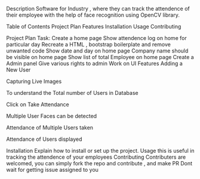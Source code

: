 Description
    Software for Industry , where they can track the attendence of their employee with the help of face recognition using OpenCV library.

Table of Contents
    Project Plan
    Features
    Installation
    Usage
    Contributing

Project Plan
Task:
       Create a home page
       Show attendence log on home for particular day
       Recreate a HTML , bootstrap boilerplate and remove unwanted code
       Show date and day on home page
       Company name should be visible on home page
       Show list of total Employee on home page
       Create a Admin panel
       Give various rights to admin
       Work on UI
Features
Adding a New User

Capturing Live Images

To understand the Total number of Users in Database

Click on Take Attendance

Multiple User Faces can be detected

Attendance of Multiple Users taken

Attendance of Users displayed

Installation
Explain how to install or set up the project.
Usage
this is useful in tracking the attendence of your employees
Contributing
Contributers are welcomed, you can simply fork the repo and contribute , and make PR
Dont wait for getting issue assigned to you
